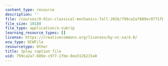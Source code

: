 ```yaml
---
content_type: resource
description: ''
file: /courses/8-01sc-classical-mechanics-fall-2016/799ca2a7889ec9771fbe8ee3126215a0_4K539RaRDXU.srt
file_size: 10180
file_type: application/x-subrip
learning_resource_types: []
license: https://creativecommons.org/licenses/by-nc-sa/4.0/
ocw_type: OCWFile
resourcetype: Other
title: 3play caption file
uid: 799ca2a7-889e-c977-1fbe-8ee3126215a0
---
```

